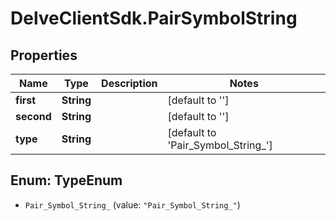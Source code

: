 # DelveClientSdk.PairSymbolString

## Properties

Name | Type | Description | Notes
------------ | ------------- | ------------- | -------------
**first** | **String** |  | [default to &#39;&#39;]
**second** | **String** |  | [default to &#39;&#39;]
**type** | **String** |  | [default to &#39;Pair_Symbol_String_&#39;]



## Enum: TypeEnum


* `Pair_Symbol_String_` (value: `"Pair_Symbol_String_"`)




